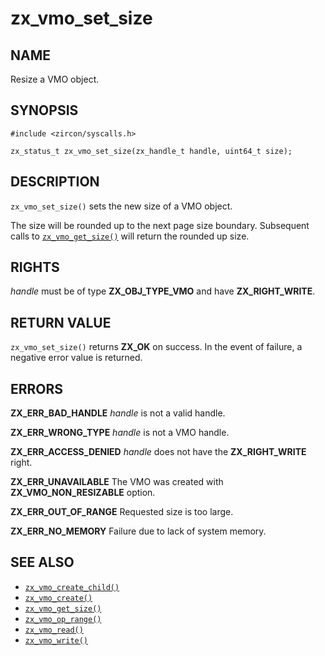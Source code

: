 # zx_vmo_set_size

## NAME

<!-- Updated by update-docs-from-abigen, do not edit. -->

Resize a VMO object.

## SYNOPSIS

<!-- Updated by update-docs-from-abigen, do not edit. -->

```
#include <zircon/syscalls.h>

zx_status_t zx_vmo_set_size(zx_handle_t handle, uint64_t size);
```

## DESCRIPTION

`zx_vmo_set_size()` sets the new size of a VMO object.

The size will be rounded up to the next page size boundary.
Subsequent calls to [`zx_vmo_get_size()`] will return the rounded up size.

## RIGHTS

<!-- Updated by update-docs-from-abigen, do not edit. -->

*handle* must be of type **ZX_OBJ_TYPE_VMO** and have **ZX_RIGHT_WRITE**.

## RETURN VALUE

`zx_vmo_set_size()` returns **ZX_OK** on success. In the event
of failure, a negative error value is returned.

## ERRORS

**ZX_ERR_BAD_HANDLE**  *handle* is not a valid handle.

**ZX_ERR_WRONG_TYPE**  *handle* is not a VMO handle.

**ZX_ERR_ACCESS_DENIED**  *handle* does not have the **ZX_RIGHT_WRITE** right.

**ZX_ERR_UNAVAILABLE** The VMO was created with **ZX_VMO_NON_RESIZABLE** option.

**ZX_ERR_OUT_OF_RANGE**  Requested size is too large.

**ZX_ERR_NO_MEMORY**  Failure due to lack of system memory.

## SEE ALSO

 - [`zx_vmo_create_child()`]
 - [`zx_vmo_create()`]
 - [`zx_vmo_get_size()`]
 - [`zx_vmo_op_range()`]
 - [`zx_vmo_read()`]
 - [`zx_vmo_write()`]

<!-- References updated by update-docs-from-abigen, do not edit. -->

[`zx_vmo_create_child()`]: vmo_create_child.md
[`zx_vmo_create()`]: vmo_create.md
[`zx_vmo_get_size()`]: vmo_get_size.md
[`zx_vmo_op_range()`]: vmo_op_range.md
[`zx_vmo_read()`]: vmo_read.md
[`zx_vmo_write()`]: vmo_write.md
